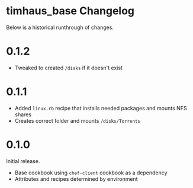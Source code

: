 # timhaus_base Changelog

Below is a historical runthrough of changes.

# 0.1.2

- Tweaked to created `/disks` if it doesn't exist

# 0.1.1

- Added `linux.rb` recipe that installs needed packages and mounts NFS shares
- Creates correct folder and mounts `/disks/Torrents`

# 0.1.0

Initial release.

- Base cookbook using `chef-client` cookbook as a dependency
- Attributes and recipes determined by environment
